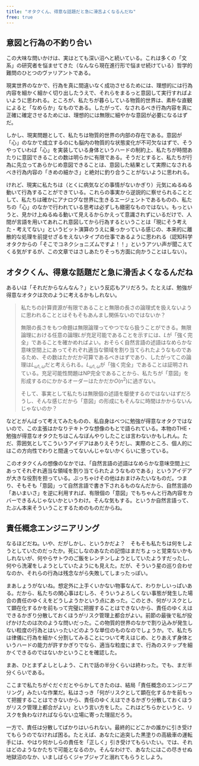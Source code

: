 ```yaml
---
title: "オタクくん、得意な話題だと急に滑舌よくなるんだね"
free: true
---
```


## 意図と行為の不釣り合い

この大味な問いかけは、実はとても深い沼へと続いている。これは多くの「文系」の研究者を悩ませてきた（なんなら現在進行形で悩ませ続けている）哲学的難問のひとつのヴァリアントである。

現実世界のなかで、行為を真に間違いなく成功させるためには、理想的には行為内容を細かく細かく切り出したうえで、それらをまるっと意図して実行すればよいように思われる。ところが、私たちが暮らしている物質的世界は、素朴な直観によると「なめらか」なものである。したがって、なされるべき行為内容を真に正確に確定させるためには、理想的には無限に細やかな意図が必要になるはずだ。

しかし、現実問題として、私たちは物質的世界の内部の存在である。意図が「心」のなかで成立するのにも脳内の物質的な状態変化が不可欠なはずで、そうやっていわば「心」を実装している身体というハードの制約上、私たちが時間あたりに意図できることの数は明らかに有限である。そうだとすると、私たちが行為に先立ってあらかじめ意図できることは、意図した結果として実際になされるべき行為内容の「きめの細かさ」と絶対に釣り合うことがないように思われる。

けれど、現実に私たちは（とくに病気などの事情がないかぎり）元気にぬるぬる動いて行為することができている。これらの事実から逆説的に察せられることとして、私たちは確かにアナログな世界に生きるエージェントであるものの、私たちの「心」のなかで行われている思考は必ずしも緻密なものではない。もっというと、見かけ上ぬるぬる動いて見えるからかえって意識されずにいるだけで、人間が言語を用いてあれこれ意図してから行為するということは「現にそう考えた・考えてない」というビット演算のうえに乗っかっている感じの、本来的に離散的な処理を前提せざるをえないタイプの仕事であるように思われる（認知科学オタクからの「そこでコネクショニズムですよ！！」というアツい声が聞こえてくる気がするが、この文章ではさしあたりそっち方面に向かうことはしない）。

## オタクくん、得意な話題だと急に滑舌よくなるんだね

あるいは「それだからなんなん？」という反応もアリだろう。たとえば、勉強が得意なオタクは次のように考えるかもしれない。

> 私たちの計算資源が有限であることと無限の長さの論理式を扱えないように思われることとはそもそもあんまし関係ないのではないか？
>
> 無限の長さをもつ命題は無限論理ってやつでなら扱うことができる。無限論理における任意の論理$L$が充足可能であることを示すには、$L$が「強く完全」であることを確かめればよい。おそらく自然言語の述語はなめらかな意味空間上にあってそれぞれ適当な領域を割り当てられたようなものであるため、その数はたかだか可算であるべきはずであり、したがってこの論理は$L_{ω1, ω}$だと考えられる。$L_{ω1, ω}$が「強く完全」であることは証明されている。充足可能性問題はNP完全であることから、私たちが「意図」を形成するのにかかるオーダーはたかだか$O(n^2)$に過ぎない。
>
> そして、事実として私たちは無限個の述語を駆使するのではないはずだろうし、そんな感じだから「意図」の形成にもそんなに時間はかからないんじゃないのか？

などとがんばって考えてみたものの、私自身はべつに勉強が得意なオタクではないので、この主張はかなりテキトウな想像のもとで語られている。本物のTHE・勉強が得意なオタクたちはこんなぼんやりしたことは言わないかもしれん。ただ、雰囲気としてこういうアイデアはありえそうだし、実際のところ、個人的にはこの方向性でわりと間違ってないんじゃないかくらいに思っている。

このオタクくんの想像のなかでは、「自然言語の述語はなめらかな意味空間上にあってそれぞれ適当な領域を割り当てられたようなものである」というアイデアが大きな役割を担っている。ぶっちゃけその他はおまけみたいなものだ。つまり、そもそも「意図」って自然言語で書き下されるものなんだから、自然言語の「あいまいさ」を逆に利用すれば、有限個の「意図」でもちゃんと行為内容をカバーできるんじゃないかというわけ。そんな気もする。というか自然言語って、たぶん本来そういうことするためのものだからね。

## 責任概念エンジニアリング

なるほどだね。いや、だがしかし、というかだよ？　そもそも私たちは何をしようとしていたのだったか。死にしなのあなたの記憶はまだちょっと覚束ないかもしれないが、何やらサトウのご飯をレンチンしようとしていたようすだったし、何やら洗濯をしようとしていたようにも見えた。だが、そういう星の巡り合わせなのか、それらの行為は残念ながら失敗してしまったっぽい。

まあしょうがないね。想定外に上手くいかない物事なんて、わりかしいっぱいある。だから、私たちの関心事はむしろ、そういうよろしくない事態が発生した場合の責任のゆくえをどうしようかという点にあった。このとき、何がリスクとして顕在化するかを前もって完璧に把握することはできないから、責任のゆくえはできるかぎり分散しておくほうがリスク管理上都合がよい。前節の最後で私が投げかけたのは次のような問いだった。この物質的世界のなかで割り込みが発生しない粒度の行為とはいったいどのような単位のものなのでしょうか。で、私たちは律儀に行為を細かく分割してみることについて考えはじめ、とりあえず身体というハードの能力が許すかぎりでなら、適当な粒度にまで、行為のステップを細かくできるのではないかということを確認した。

まあ、ひとまずよしとしよう、これで話の半分くらいは終わった。でも、まだ半分くらいである。

ここまで私たちがぐだぐだとやらかしてきたのは、結局「責任概念のエンジニアリング」みたいな作業だ。私はさっき「何がリスクとして顕在化するかを前もって把握することはできないから、責任のゆくえはできるかぎり分散しておくほうがリスク管理上都合がよい」という言い方をした。これはどちらかというと、リスクを負わなければならない立場に寄った理屈だろう。

一方で、責任は分散してばかりはいられない。最終的にどこかの誰かに引き受けてもらうのでなければ困る。たとえば、あなたに追突した黒塗りの高級車の運転手には、やはり何かしらの責任を「正しく」引き受けてもらいたい。では、それはどのようなかたちで可能となるのか。そんなわけで、あなたにはこの尽きせぬ地獄沼のなか、いましばらくジャブジャブと溺れてもらうとしよう。

